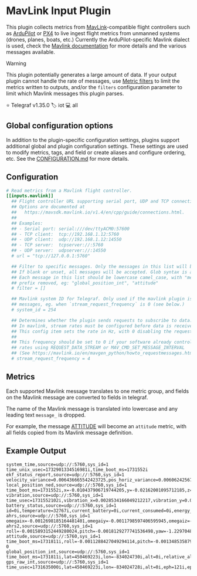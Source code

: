 # MavLink Input Plugin

This plugin collects metrics from [MavLink][mavlink]-compatible flight
controllers such as [ArduPilot][ardupilot] or [PX4][px4] to live ingest
flight metrics from unmanned systems (drones, planes, boats, etc.)
Currently the ArduPilot-specific Mavlink dialect is used, check the
[Mavlink documentation][mavlink_docs] for more details and the various
messages available.

> [!WARNING]
> This plugin potentially generates a large amount of data. If your output plugin cannot handle the rate of messages, use [Metric filters][metric_filters] to limit the metrics written to outputs, and/or the `filters` configuration parameter to limit which Mavlink messages this plugin parses.

⭐ Telegraf v1.35.0
🏷️ iot
💻 all

[ardupilot]: https://ardupilot.org/
[mavlink]: https://mavlink.io/
[mavlink_docs]: https://mavlink.io/en/messages/ardupilotmega.html
[metric_filters]: ../../../docs/CONFIGURATION.md#metric-filtering
[px4]: https://px4.io/

## Global configuration options <!-- @/docs/includes/plugin_config.md -->

In addition to the plugin-specific configuration settings, plugins support
additional global and plugin configuration settings. These settings are used to
modify metrics, tags, and field or create aliases and configure ordering, etc.
See the [CONFIGURATION.md][CONFIGURATION.md] for more details.

[CONFIGURATION.md]: ../../../docs/CONFIGURATION.md#plugins

## Configuration

```toml @sample.conf
# Read metrics from a Mavlink flight controller.
[[inputs.mavlink]]
  ## Flight controller URL supporting serial port, UDP and TCP connections.
  ## Options are documented at
  ##   https://mavsdk.mavlink.io/v1.4/en/cpp/guide/connections.html.
  ##
  ## Examples:
  ## - Serial port: serial:///dev/ttyACM0:57600
  ## - TCP client:  tcp://192.168.1.12:5760
  ## - UDP client:  udp://192.168.1.12:14550
  ## - TCP server:  tcpserver://:5760
  ## - UDP server:  udpserver://:14550
  # url = "tcp://127.0.0.1:5760"

  ## Filter to specific messages. Only the messages in this list will be parsed.
  ## If blank or unset, all messages will be accepted. Glob syntax is accepted.
  ## Each message in this list should be lowercase camel_case, with "message_"
  ## prefix removed, eg: "global_position_int", "attitude"
  # filter = []

  ## Mavlink system ID for Telegraf. Only used if the mavlink plugin is sending
  ## messages, eg. when `stream_request_frequency` is 0 (see below.)
  # system_id = 254

  ## Determines whether the plugin sends requests to subscribe to data.
  ## In mavlink, stream rates must be configured before data is received.
  ## This config item sets the rate in Hz, with 0 disabling the request.
  ##
  ## This frequency should be set to 0 if your software already controls the
  ## rates using REQUEST_DATA_STREAM or MAV_CMD_SET_MESSAGE_INTERVAL
  ## (See https://mavlink.io/en/mavgen_python/howto_requestmessages.html)
  # stream_request_frequency = 4
```

## Metrics

Each supported Mavlink message translates to one metric group, and fields
on the Mavlink message are converted to fields in telegraf.

The name of the Mavlink message is translated into lowercase and any
leading text `message_` is dropped.

For example, the message
[ATTITUDE][attitude] will become an
`attitude` metric, with all fields copied from its Mavlink message definition.

[attitude]: https://mavlink.io/en/messages/common.html#ATTITUDE

## Example Output

```text
system_time,source=udp://:5760,sys_id=1 time_unix_usec=1732901334516981i,time_boot_ms=1731552i
ekf_status_report,source=udp://:5760,sys_id=1 velocity_variance=0.006436665542423725,pos_horiz_variance=0.006062425673007965,pos_vert_variance=0.0029854460153728724,compass_variance=0.010930062271654606,terrain_alt_variance=0,airspeed_variance=0
local_position_ned,source=udp://:5760,sys_id=1 time_boot_ms=1731552i,x=-0.010437906719744205,y=-0.02162001095712185,z=-0.0037050051614642143,vx=-0.011906237341463566,vy=-0.02467793971300125,vz=0.012739507481455803
vibration,source=udp://:5760,sys_id=1 time_usec=1731552102i,vibration_x=0.0028534166049212217,vibration_y=0.002792230574414134,vibration_z=0.0028329004999250174,clipping_0=0i,clipping_1=0i,clipping_2=0i
battery_status,source=udp://:5760,sys_id=1 id=0i,temperature=32767i,current_battery=0i,current_consumed=0i,energy_consumed=0i,battery_remaining=100i,time_remaining=0i
ahrs,source=udp://:5760,sys_id=1 omegaix=-0.0012698185164481401,omegaiy=-0.0011798597406595945,omegaiz=-0.0017210562946274877,accel_weight=0,renorm_val=0,error_rp=0.002372326795011759,error_yaw=0.0014012008905410767
ahrs2,source=udp://:5760,sys_id=1 roll=-0.0015893152449280024,pitch=-0.0018129277741536498,yaw=-1.2297048568725586,altitude=0.22999998927116394,lat=450469223i,lng=-834024728i
attitude,source=udp://:5760,sys_id=1 time_boot_ms=1731811i,roll=-0.0011288427049294114,pitch=-0.0013485358795151114,yaw=-1.2430261373519897,rollspeed=-0.00023304438218474388,pitchspeed=-0.00023194786626845598,yawspeed=-0.0008081073756329715 0
global_position_int,source=udp://:5760,sys_id=1 time_boot_ms=1731811i,lat=450469223i,lon=-834024730i,alt=0i,relative_alt=-115i,vx=-1i,vy=-2i,vz=1i,hdg=28878i
gps_raw_int,source=udp://:5760,sys_id=1 time_usec=1731635000i,lat=450469223i,lon=-834024728i,alt=0i,eph=121i,epv=200i,vel=0i,cog=0i,satellites_visible=10i,alt_ellipsoid=0i,hacc=300i,vacc=300i,vel_acc=40i,hdg_acc=0i,yaw=0i
```
